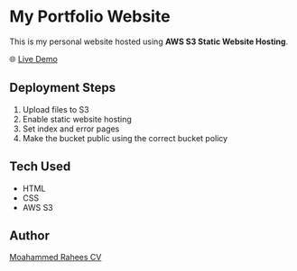 # My Portfolio Website

This is my personal website hosted using **AWS S3 Static Website Hosting**.

🌐 [Live Demo]([https://rahees-s3-site-2025.s3-website.ap-south-1.amazonaws.com])

## Deployment Steps

1. Upload files to S3
2. Enable static website hosting
3. Set index and error pages
4. Make the bucket public using the correct bucket policy

## Tech Used

- HTML
- CSS
- AWS S3

## Author

[Moahammed Rahees CV](https://github.com/mhd-rahees)
